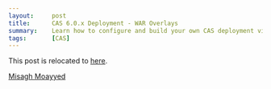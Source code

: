 ```yaml
---
layout:     post
title:      CAS 6.0.x Deployment - WAR Overlays
summary:    Learn how to configure and build your own CAS deployment via the WAR overlay method, get rich quickly, stay healthy indefinitely and respect family and friends in a few very easy steps.
tags:       [CAS]
---
```


This post is relocated to [here](https://fawnoos.com/2018/11/16/cas60-gettingstarted-overlay/).

[Misagh Moayyed](https://fawnoos.com)
